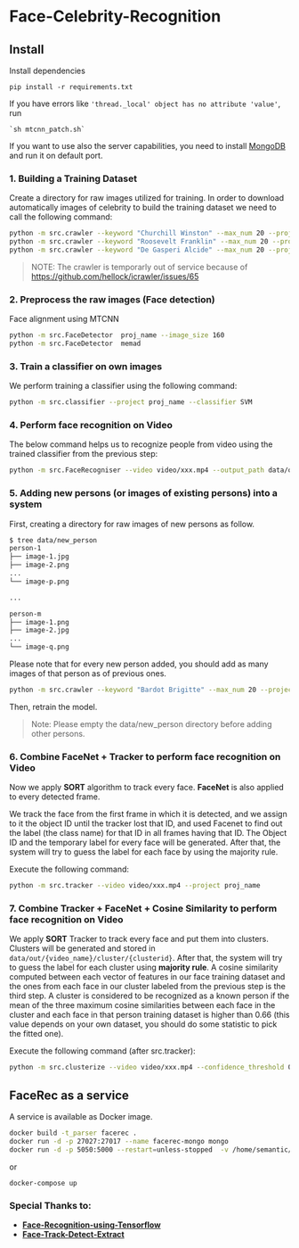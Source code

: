 Face-Celebrity-Recognition
==========================

## Install

Install dependencies

    pip install -r requirements.txt
    
If you have errors like `'thread._local' object has no attribute 'value'`, run

    `sh mtcnn_patch.sh`
    
If you want to use also the server capabilities, you need to install [MongoDB](mongodb.com) and run it on default port.

### 1. Building a Training Dataset
Create a directory for raw images utilized for training. In order to download automatically images of celebrity to build the training dataset we need to call the following command:
```sh
python -m src.crawler --keyword "Churchill Winston" --max_num 20 --project proj_name
python -m src.crawler --keyword "Roosevelt Franklin" --max_num 20 --project proj_name
python -m src.crawler --keyword "De Gasperi Alcide" --max_num 20 --project proj_name
```

> NOTE: The crawler is temporarly out of service because of https://github.com/hellock/icrawler/issues/65
 
### 2. Preprocess the raw images (Face detection)
Face alignment using MTCNN
```sh
python -m src.FaceDetector  proj_name --image_size 160
python -m src.FaceDetector  memad
```
### 3. Train a classifier on own images
We perform training a classifier using the following command:
```sh
python -m src.classifier --project proj_name --classifier SVM
```
### 4. Perform face recognition on Video
The below command helps us to recognize people from video using the trained classifier from the previous step:
```sh
python -m src.FaceRecogniser --video video/xxx.mp4 --output_path data/output.txt --project proj_name --video_speedup 1 --folder_containing_frame data/output
```
### 5. Adding new persons (or images of existing persons) into a system
First, creating a directory for raw images of new persons as follow. 
```sh
$ tree data/new_person
person-1
├── image-1.jpg
├── image-2.png
...
└── image-p.png

...

person-m
├── image-1.png
├── image-2.jpg
...
└── image-q.png
```

Please note that for every new person added, you should add as many images of that person as of previous ones.

```sh
python -m src.crawler --keyword "Bardot Brigitte" --max_num 20 --project proj_name
```

Then, retrain the model.

> Note: Please empty the data/new_person directory before adding other persons.

### 6. Combine FaceNet + Tracker to perform face recognition on Video

Now we apply **SORT** algorithm to track every face.
**FaceNet** is also applied to every detected frame. 

We track the face from the first frame in which it is detected, and we assign to it the object ID until the tracker lost that ID, and used Facenet to find out the label (the class name) for that ID in all frames having that ID. The Object ID and the temporary label for every face will be generated. After that, the system will try to guess the label for each face by using the majority rule.


Execute the following command:
```sh
python -m src.tracker --video video/xxx.mp4 --project proj_name 
```

         
### 7. Combine Tracker + FaceNet + Cosine Similarity to perform face recognition on Video
We apply **SORT** Tracker to track every face and put them into clusters. Clusters will be generated and stored in `data/out/{video_name}/cluster/{clusterid}`. After that, the system will try to guess the label for each cluster using **majority rule**. A cosine similarity computed between each vector of features in our face training dataset and the ones from each face in our cluster labeled from the previous step is the third step. A cluster is considered to be recognized as a known person if the mean of the three maximum cosine similarities between each face in the cluster and each face in that person training dataset is higher than 0.66 (this value depends on your own dataset, you should do some statistic to pick the fitted one).

Execute the following command (after src.tracker):
```sh
python -m src.clusterize --video video/xxx.mp4 --confidence_threshold 0.7 --dominant_ratio 0.8 --merge_cluster
```

## FaceRec as a service

A service is available as Docker image.

```sh
docker build -t_parser facerec .
docker run -d -p 27027:27017 --name facerec-mongo mongo
docker run -d -p 5050:5000 --restart=unless-stopped  -v /home/semantic/Repositories/Face-Celebrity-Recognition/video:/app/video -v /home/semantic/Repositories/Face-Celebrity-Recognition/data:/app/data -v /home/semantic/Repositories/Face-Celebrity-Recognition/config:/app/config --name facerec1 facerec
```

or 

```
docker-compose up
```

### Special Thanks to:
*  [**Face-Recognition-using-Tensorflow**](https://github.com/davidsandberg/facenet)
*  [**Face-Track-Detect-Extract**](https://github.com/Linzaer/Face-Track-Detect-Extract)

